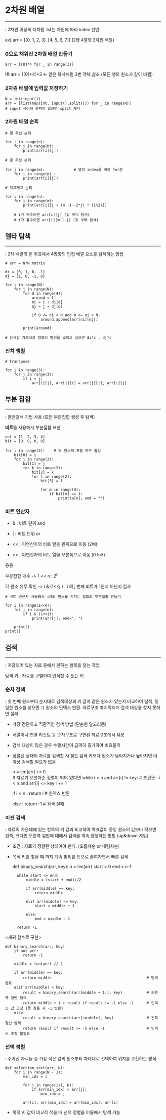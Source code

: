 # 2차원 배열

---
: 2차원 이상의 다차원 list는 차원에 따라 index 선언

ex) arr = [[0, 1, 2, 3], [4, 5, 6, 7]] (2행 4열의 2차원 배열)

### 0으로 채워진 2차원 배열 만들기
    arr = [[0]*4 for _ in range(3)]

 **!!!** arr = [[0]*4]*3  <- 얕은 복사처럼 3번 객체 참조 (모든 행의 원소가 같이 바뀜)

### 2차원 배열에 입력값 저장하기

    N = int(input())
    arr = [list(map(int, input().split())) for _ in range(N)]             # input 사이에 공백이 없으면 split 제거


### 2차원 배열 순회 

    # 행 우선 순회

    for i in range(n):
        for j in range(M):
            print(arr[i][j])

    # 열 우선 순회

    for j in range(m):             # 열의 index를 바깥 for문
        for i in range(n) :
            print(arr[i][j])

    # 지그재그 순회 

    for i in range(n):
        for j in range(m):
            print(arr[i][j + (m -1 -2*j) * (i%2)])

        # i가 짝수이면 arr[i][j] (앞 부터 탐색)
        # i가 홀수이면 arr[i][m-1-j] (뒤 부터 탐색)
 
## 델타 탐색

---
: 2차 배열의 한 좌표에서 4방향의 인접 배열 요소를 탐색하는 방법

    # arr = N*N matrix 
    
    di = [0, 1, 0, -1]
    dj = [1, 0, -1, 0]

    for i in range(N):
        for j in range(N):
            for d in range(4):
                around = []
                ni = i + di[d]
                nj = j + dj[d]

                if 0 <= ni < N and 0 <= nj < N:
                    around.append(arr[ni][nj])

            print(around)

    # 탐색할 가로세로 방향의 범위를 넓히고 싶으면 di*c , dj*c 

### 전치 행렬

    # Transpose

    for i in range(3):
        for j in range(3):
            if i < j:
                arr[i][j], arr[j][i] = arr[j][i], arr[i][j]

## 부분 집합

---
: 완전검색 기법 사용 (모든 부분집합 생성 후 탐색)

**비트**를 사용해서 부분집합 표현 

    set = [1, 2, 3, 4]
    bit = [0, 0, 0, 0]

    for i in range(2):    # 각 원소의 포함 여부 할당
        bit[0] = i
        for j in range(2):
            bit[1] = j
            for k in range(2):
                bit[2] = k
                for l in range(2):
                    bit[3] = l

                    for m in range(4):
                        if bit[m] == 1:
                            print(a[m], end = "")
                            
### 비트 연산자
- & : 비트 단위 and

- | : 비트 단위 or

- << : 피연산자의 비트 열을 왼쪽으로 이동 (2배)

- \>> : 피연산자의 비트 열을 오른쪽으로 이동 (0.5배)

응용

부분집합 개수 -> 1 << n : 2<sup>n

각 원소 유무 확인 -> i & (1<<j ) : i 의 j 번째 비트가 1인지 아닌지 검사 


    # 비트 연산자 사용해서 n개의 원소를 가지는 집합의 부분집합 만들기 
    
    for i in range(1<<n):
        for j in range(n):
            if i & (1<<j):
                print(arr[j], end=", ")

        print()
    print()
    
## 검색

---
: 저장되어 있는 자료 중에서 원하는 항목을 찾는 작업

탐색 키 : 자료를 구별하여 인식할 수 있는 키

### 순차 검색
: 첫 번째 원소부터 순서대로 검색대상과 키 값이 같은 원소가 있는지 비교하며 탐색, 
동일한 원소를 찾으면 그 원소의 인덱스 반환. 자료구조 마지막까지 검색 대상을 찾지 못하면 실패

- 가장 간단하고 직관적인 검색 방법 (단순한 알고리즘)

- 배열이나 연결 리스트 등 순차구조로 구현된 자료구조에서 유용

- 검색 대상이 많은 경우 수행시간이 급격히 증가하여 비효율적

- 정렬된 상태의 자료를 검색할 시 찾는 검색 키보다 원소가 낮아지거나 높아지면 더 이상 검색할 필요가 없음


    n = len(arr)
    i = 0   
                                      # 자료가 오름차순 정렬이 되어 있다면
    while i < n and arr[i] != key:    # 조건문 : i < n and arr[i] <= key
        i += 1

    if i < n : return i               # 인덱스 반환

    else : return -1                  # 검색 실패

### 이진 검색
: 자료의 가운데에 있는 항목의 키 값과 비교하여 목표값이 중앙 원소의 값보다 작으면 왼쪽, 
크다면 오른쪽 절반에 대해서 검색을 계속 진행하는 방법 (up&down 게임)

- 조건 : 자료가 정렬된 상태여야 한다. (오름차순 or 내림차순)

- 목적 키를 찾을 때 까지 계속 범위를 반으로 줄여가면서 빠른 검색


    def binary_search(arr, key):
        n = len(arr)
        start = 0
        end = n-1
    
        while start <= end:
            middle = (start + end)//2
    
            if arr[middle] == key:
                return middle
    
            elif arr[middle] <= key:
                start = middle + 1
    
            else:
                end = middle - 1
    
        return -1

<재귀 함수로 구현>

    def binary_search(arr, key):
        if not arr:
            return -1
    
        middle = len(arr) // 2
    
        if arr[middle] == key:
            return middle                                           # 탐색 완료
        elif arr[middle] < key:
            result = binary_search(arr[middle + 1:], key)           # 오른쪽 절반 탐색
            return middle + 1 + result if result != -1 else -1      # 인덱스 값 조정 (못 찾을 시 -1 반환)
        else:
            result = binary_search(arr[:middle], key)               # 왼쪽 절반 탐색
            return result if result != -1 else -1                   # 인덱스 조정 불필요

### 선택 정렬

: 주어진 자료들 중 가장 작은 값의 원소부터 차례대로 선택하여 위치를 교환하는 방식

    def selection_sort(arr, N):
        for i in range(N - 1):
            min_idx = i
            
            for j in range(i+1, N):
                if arr[min_idx] > arr[j]:
                    min_idx = j
            
            arr[i], arr[min_idx] = arr[min_idx], arr[i]

- 목적 키 값이 비교적 작을 때 선택 정렬을 이용해서 탐색 가능